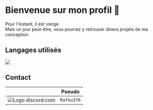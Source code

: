 <h1> Bienvenue sur mon profil 👋</h1>
Pour l'instant, il est vierge</br>
Mais un jour peut-être, vous pourrez y retrouver divers projets de ma conception

<h2>Langages utilisés</h2>

<img src= "https://skillicons.dev/icons?i=js,html,css,python,lua,java">

<h2>Contact</h2>

|                                                                         |   Pseudo   |
:------------------------------------------------------------------------:|:----------:|
|<img src="https://skillicons.dev/icons?i=discord" alt="Logo discord.com">| `Rafou376` |
